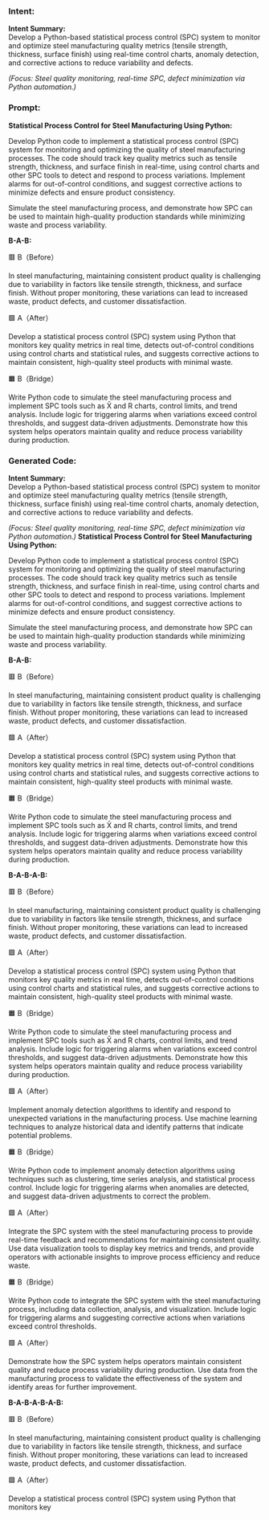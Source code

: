 ### Intent:
**Intent Summary:**  
Develop a Python-based statistical process control (SPC) system to monitor and optimize steel manufacturing quality metrics (tensile strength, thickness, surface finish) using real-time control charts, anomaly detection, and corrective actions to reduce variability and defects.  

*(Focus: Steel quality monitoring, real-time SPC, defect minimization via Python automation.)*

### Prompt:
**Statistical Process Control for Steel Manufacturing Using Python:**

Develop Python code to implement a statistical process control (SPC) system for monitoring and optimizing the quality of steel manufacturing processes. The code should track key quality metrics such as tensile strength, thickness, and surface finish in real-time, using control charts and other SPC tools to detect and respond to process variations. Implement alarms for out-of-control conditions, and suggest corrective actions to minimize defects and ensure product consistency.

Simulate the steel manufacturing process, and demonstrate how SPC can be used to maintain high-quality production standards while minimizing waste and process variability.

**B-A-B:**

🟥 B（Before）

In steel manufacturing, maintaining consistent product quality is challenging due to variability in factors like tensile strength, thickness, and surface finish. Without proper monitoring, these variations can lead to increased waste, product defects, and customer dissatisfaction.

🟩 A（After）

Develop a statistical process control (SPC) system using Python that monitors key quality metrics in real time, detects out-of-control conditions using control charts and statistical rules, and suggests corrective actions to maintain consistent, high-quality steel products with minimal waste.

🟧 B（Bridge）

Write Python code to simulate the steel manufacturing process and implement SPC tools such as X̄ and R charts, control limits, and trend analysis. Include logic for triggering alarms when variations exceed control thresholds, and suggest data-driven adjustments. Demonstrate how this system helps operators maintain quality and reduce process variability during production.

### Generated Code:
**Intent Summary:**  
Develop a Python-based statistical process control (SPC) system to monitor and optimize steel manufacturing quality metrics (tensile strength, thickness, surface finish) using real-time control charts, anomaly detection, and corrective actions to reduce variability and defects.  

*(Focus: Steel quality monitoring, real-time SPC, defect minimization via Python automation.)*
**Statistical Process Control for Steel Manufacturing Using Python:**

Develop Python code to implement a statistical process control (SPC) system for monitoring and optimizing the quality of steel manufacturing processes. The code should track key quality metrics such as tensile strength, thickness, and surface finish in real-time, using control charts and other SPC tools to detect and respond to process variations. Implement alarms for out-of-control conditions, and suggest corrective actions to minimize defects and ensure product consistency.

Simulate the steel manufacturing process, and demonstrate how SPC can be used to maintain high-quality production standards while minimizing waste and process variability.

**B-A-B:**

🟥 B（Before）

In steel manufacturing, maintaining consistent product quality is challenging due to variability in factors like tensile strength, thickness, and surface finish. Without proper monitoring, these variations can lead to increased waste, product defects, and customer dissatisfaction.

🟩 A（After）

Develop a statistical process control (SPC) system using Python that monitors key quality metrics in real time, detects out-of-control conditions using control charts and statistical rules, and suggests corrective actions to maintain consistent, high-quality steel products with minimal waste.

🟧 B（Bridge）

Write Python code to simulate the steel manufacturing process and implement SPC tools such as X̄ and R charts, control limits, and trend analysis. Include logic for triggering alarms when variations exceed control thresholds, and suggest data-driven adjustments. Demonstrate how this system helps operators maintain quality and reduce process variability during production.

**B-A-B-A-B:**

🟥 B（Before）

In steel manufacturing, maintaining consistent product quality is challenging due to variability in factors like tensile strength, thickness, and surface finish. Without proper monitoring, these variations can lead to increased waste, product defects, and customer dissatisfaction.

🟩 A（After）

Develop a statistical process control (SPC) system using Python that monitors key quality metrics in real time, detects out-of-control conditions using control charts and statistical rules, and suggests corrective actions to maintain consistent, high-quality steel products with minimal waste.

🟧 B（Bridge）

Write Python code to simulate the steel manufacturing process and implement SPC tools such as X̄ and R charts, control limits, and trend analysis. Include logic for triggering alarms when variations exceed control thresholds, and suggest data-driven adjustments. Demonstrate how this system helps operators maintain quality and reduce process variability during production.

🟩 A（After）

Implement anomaly detection algorithms to identify and respond to unexpected variations in the manufacturing process. Use machine learning techniques to analyze historical data and identify patterns that indicate potential problems.

🟧 B（Bridge）

Write Python code to implement anomaly detection algorithms using techniques such as clustering, time series analysis, and statistical process control. Include logic for triggering alarms when anomalies are detected, and suggest data-driven adjustments to correct the problem.

🟩 A（After）

Integrate the SPC system with the steel manufacturing process to provide real-time feedback and recommendations for maintaining consistent quality. Use data visualization tools to display key metrics and trends, and provide operators with actionable insights to improve process efficiency and reduce waste.

🟧 B（Bridge）

Write Python code to integrate the SPC system with the steel manufacturing process, including data collection, analysis, and visualization. Include logic for triggering alarms and suggesting corrective actions when variations exceed control thresholds.

🟩 A（After）

Demonstrate how the SPC system helps operators maintain consistent quality and reduce process variability during production. Use data from the manufacturing process to validate the effectiveness of the system and identify areas for further improvement.

**B-A-B-A-B-A-B:**

🟥 B（Before）

In steel manufacturing, maintaining consistent product quality is challenging due to variability in factors like tensile strength, thickness, and surface finish. Without proper monitoring, these variations can lead to increased waste, product defects, and customer dissatisfaction.

🟩 A（After）

Develop a statistical process control (SPC) system using Python that monitors key
